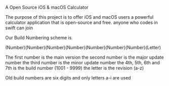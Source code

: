 A Open Source iOS & macOS Calculator

The purpose of this project is to offer iOS and macOS users a powerful calculator application that is open-source and free.
anyone who codes in swift can join

Our Build Numbering scheme is

(Number)(Number)(Number)(Number)(Number)(Number)(Number)(Letter)

The first number is the main version
the second number is the major update number 
the third number is the minor update number 
the 4th, 5th, 6th and 7th is the build number (1001 - 9999) 
the letter is the revision (a-z)

Old build numbers are six digits and only letters a-i are used
